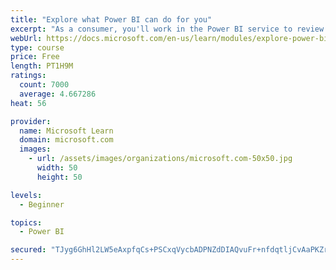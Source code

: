 ```yaml
---
title: "Explore what Power BI can do for you"
excerpt: "As a consumer, you'll work in the Power BI service to review and interact with content that has been shared with you. This module provides the foundational information that you need to work effectively in the Power BI service."
webUrl: https://docs.microsoft.com/en-us/learn/modules/explore-power-bi-service/
type: course
price: Free
length: PT1H9M
ratings:
  count: 7000
  average: 4.667286
heat: 56

provider:
  name: Microsoft Learn
  domain: microsoft.com
  images:
    - url: /assets/images/organizations/microsoft.com-50x50.jpg
      width: 50
      height: 50

levels:
  - Beginner

topics:
  - Power BI

secured: "TJyg6GhHl2LW5eAxpfqCs+PSCxqVycbADPNZdDIAQvuFr+nfdqtljCvAaPKZrHYFuQ7gXrVmy2RfN+8U0DiQcnWqQCM4U4U+VkgKC0EDCijs1KdAfUYL7t1G4obZgEfTsA2bixIWdAiF8pNEYZAWFvEI+bvwFPLvHSrkMeu1jRYtJ6Hw0/OFe7ZB8S6gIpnPCcid7zDnurK7GvJxDs+u6cgkLRTozhnvC7nnfWb48T4wSPD7ftkNP/r011KQem6Mt0ucAzLbKSdubMLONupeMVzxqzR9z+L7RbMjqiugc5INaSGqz7YwzeE+Br7DFiBP+eLIOFkyW6E36Q0ZkJC2r5CRX/QEdkxrwMuUi3hEY3Mkp9lvMrHy66hmK8hvl1vYDjZVf5ykUvgDywPSjPzhRYPrizLWeYJ1Gc/6Dk/7ESw=;0OgzjewFm4ChgZcgs5YSYw=="
---
```



